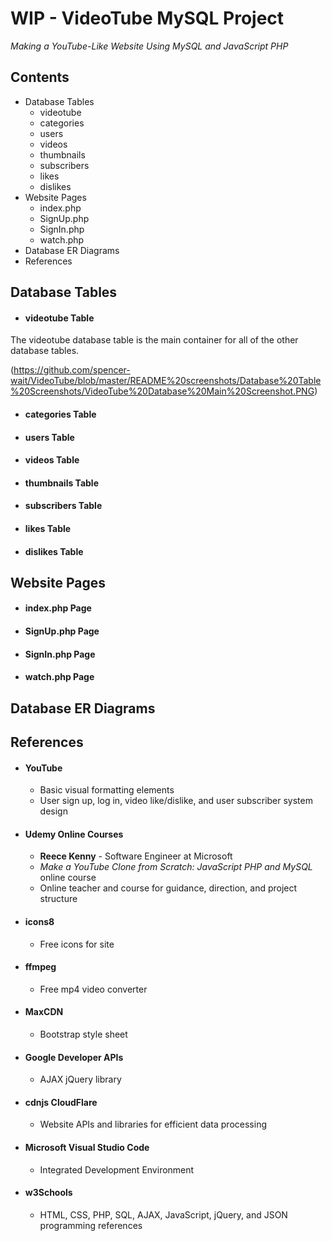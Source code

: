 # WIP - VideoTube MySQL Project
*Making a YouTube-Like Website Using MySQL and JavaScript PHP*


## Contents
* Database Tables
    * videotube
    * categories
    * users
    * videos
    * thumbnails
    * subscribers
    * likes
    * dislikes 
* Website Pages
    * index.php
    * SignUp.php
    * SignIn.php
    * watch.php
* Database ER Diagrams
* References


## Database Tables
* #### videotube Table

The videotube database table is the main container for all of the other database tables.

(https://github.com/spencer-wait/VideoTube/blob/master/README%20screenshots/Database%20Table%20Screenshots/VideoTube%20Database%20Main%20Screenshot.PNG)

* #### categories Table


* #### users Table


* #### videos Table


* #### thumbnails Table


* #### subscribers Table


* #### likes Table


* #### dislikes Table


## Website Pages
* #### index.php Page


* #### SignUp.php Page


* #### SignIn.php Page


* #### watch.php Page


## Database ER Diagrams


## References
* #### YouTube
    * Basic visual formatting elements
    * User sign up, log in, video like/dislike, and user subscriber system design
* #### Udemy Online Courses
    * **Reece Kenny** - Software Engineer at Microsoft
    * *Make a YouTube Clone from Scratch: JavaScript PHP and MySQL* online course
    * Online teacher and course for guidance, direction, and project structure
* #### icons8
    * Free icons for site
* #### ffmpeg
    * Free mp4 video converter
* #### MaxCDN
    * Bootstrap style sheet
* #### Google Developer APIs
    * AJAX jQuery library
* #### cdnjs CloudFlare
    * Website APIs and libraries for efficient data processing
* #### Microsoft Visual Studio Code
    * Integrated Development Environment
* #### w3Schools
    * HTML, CSS, PHP, SQL, AJAX, JavaScript, jQuery, and JSON programming references